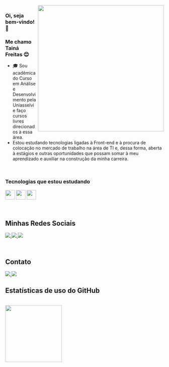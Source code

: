  <img src="https://raw.githubusercontent.com/MicaelliMedeiros/micaellimedeiros/master/image/computer-illustration.png" min-width="400px" max-width="400px" width="400px" align="right">

### Oi, seja bem-vindo! 👋

### Me chamo Tainá Freitas 😊

- 🎓 Sou acadêmica do Curso em Análise e Desenvolvimento pela Uniasselvi e faço cursos livres direcionados à essa área.
-  Estou estudando tecnologias ligadas à Front-end e à procura de colocação no mercado de trabalho na área de TI e, dessa forma, aberta à estágios e outras oportunidades que possam somar à meu aprendizado e auxiliar na construção da minha carreira.

<br/>

### Tecnologias que estou estudando
<code><img height="30px" src="https://cdn.jsdelivr.net/gh/devicons/devicon/icons/html5/html5-original-wordmark.svg"></code>
<code><img height="30px" src="https://cdn.jsdelivr.net/gh/devicons/devicon/icons/css3/css3-original-wordmark.svg"></code>
<code><img height="30px" src="https://cdn.jsdelivr.net/gh/devicons/devicon/icons/javascript/javascript-original.svg"></code>
          
<br>
 
## **Minhas Redes Sociais**
<p align="left">
  
  <a href="https://www.linkedin.com/in/freitastaiina/" alt="Linkedin">
  <img src="https://img.shields.io/badge/LinkedIn-0077B5?style=for-the-badge&logo=linkedin&logoColor=white">
  </a> 

  <a href="https://www.facebook.com/freitastaiina/" alt="Facebook">
  <img src="https://img.shields.io/badge/Facebook-1877F2?style=for-the-badge&logo=facebook&logoColor=white">
  </a>

  <a href="https://www.instagram.com/freitastaiina/" alt="Instagram">
  <img src="https://img.shields.io/badge/Instagram-E4405F?style=for-the-badge&logo=instagram&logoColor=white">
  </a>
  </p>
 <br>

## **Contato**
<p align="left">
 
  <a href = "mailto:freitastaiina@gmail.com">
  <img src="https://img.shields.io/badge/Gmail-D14836?style=for-the-badge&logo=gmail&logoColor=white">

  <a href="https://wa.me/5553991526342" alt="WhatsApp">
  <img src="https://img.shields.io/badge/WhatsApp-25D366?style=for-the-badge&logo=whatsapp&logoColor=white">
  </a>

  
 
 ## **Estatísticas de uso do GitHub**

<br/>

<div>
<a href="https://github.com/freitastaiina>
<img height="180em" src="https://github-readme-stats.vercel.app/api/top-langs/?username=freitastaiina&layout=compact&langs_count=7&theme=dracula"/>
<img height="180em" src="https://github-readme-stats.vercel.app/api?username=freitastaiina&show_icons=true&theme=dracula&include_all_commits=true&count_private=true"/>
</div>

<br>

</div>
